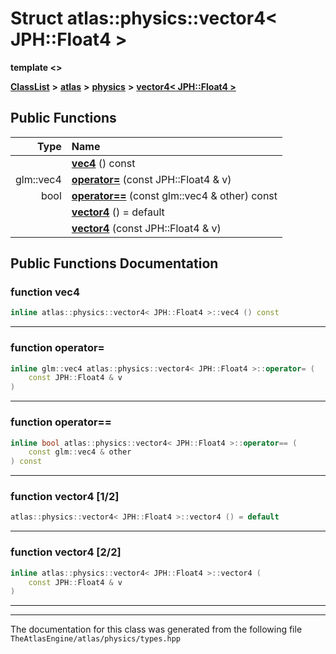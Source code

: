

# Struct atlas::physics::vector4&lt; JPH::Float4 &gt;

**template &lt;&gt;**



[**ClassList**](annotated.md) **>** [**atlas**](namespaceatlas.md) **>** [**physics**](namespaceatlas_1_1physics.md) **>** [**vector4&lt; JPH::Float4 &gt;**](structatlas_1_1physics_1_1vector4_3_01JPH_1_1Float4_01_4.md)










































## Public Functions

| Type | Name |
| ---: | :--- |
|   | [**vec4**](#function-vec4) () const<br> |
|  glm::vec4 | [**operator=**](#function-operator) (const JPH::Float4 & v) <br> |
|  bool | [**operator==**](#function-operator_1) (const glm::vec4 & other) const<br> |
|   | [**vector4**](#function-vector4-12) () = default<br> |
|   | [**vector4**](#function-vector4-22) (const JPH::Float4 & v) <br> |




























## Public Functions Documentation




### function vec4 

```C++
inline atlas::physics::vector4< JPH::Float4 >::vec4 () const
```




<hr>



### function operator= 

```C++
inline glm::vec4 atlas::physics::vector4< JPH::Float4 >::operator= (
    const JPH::Float4 & v
) 
```




<hr>



### function operator== 

```C++
inline bool atlas::physics::vector4< JPH::Float4 >::operator== (
    const glm::vec4 & other
) const
```




<hr>



### function vector4 [1/2]

```C++
atlas::physics::vector4< JPH::Float4 >::vector4 () = default
```




<hr>



### function vector4 [2/2]

```C++
inline atlas::physics::vector4< JPH::Float4 >::vector4 (
    const JPH::Float4 & v
) 
```




<hr>

------------------------------
The documentation for this class was generated from the following file `TheAtlasEngine/atlas/physics/types.hpp`

